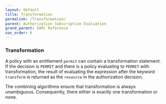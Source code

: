 ```yaml
---
layout: default
title: Transformation
permalink: /Transformation/
parent: Authorization Subscription Evaluation
grand_parent: SAPL Reference
nav_order: 6
---
```


### Transformation

A policy with an entitlement `permit` can contain a transformation statement. If the decision is `PERMIT` and there is a policy evaluating to `PERMIT` with transformation, the result of evaluating the expression after the keyword `transform` is returned as the `resource` in the authorization decision.

The combining algorithms ensure that transformation is always unambiguous. Consequently, there either is exactly one transformation or none.